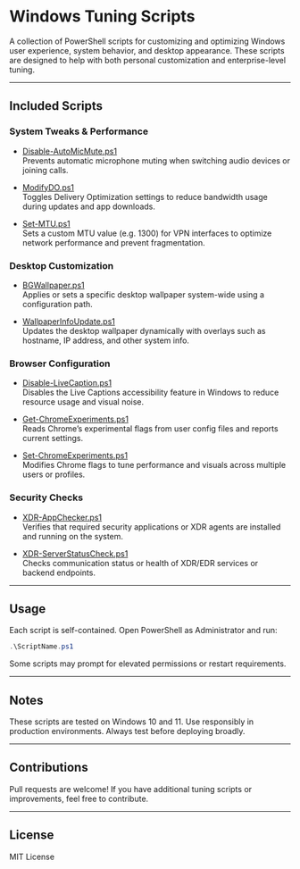 # Windows Tuning Scripts

A collection of PowerShell scripts for customizing and optimizing Windows user experience, system behavior, and desktop appearance. These scripts are designed to help with both personal customization and enterprise-level tuning.

---

## Included Scripts

### System Tweaks & Performance

- [Disable-AutoMicMute.ps1](./Disable-AutoMicMute.ps1)  
  Prevents automatic microphone muting when switching audio devices or joining calls.

- [ModifyDO.ps1](./ModifyDO.ps1)  
  Toggles Delivery Optimization settings to reduce bandwidth usage during updates and app downloads.

- [Set-MTU.ps1](./Set-MTU.ps1)  
  Sets a custom MTU value (e.g. 1300) for VPN interfaces to optimize network performance and prevent fragmentation.

### Desktop Customization

- [BGWallpaper.ps1](./BGWallpaper.ps1)    
  Applies or sets a specific desktop wallpaper system-wide using a configuration path.

- [WallpaperInfoUpdate.ps1](./WallpaperInfoUpdate.ps1)    
  Updates the desktop wallpaper dynamically with overlays such as hostname, IP address, and other system info.
  
### Browser Configuration

- [Disable-LiveCaption.ps1](./Disable-LiveCaption.ps1)  
  Disables the Live Captions accessibility feature in Windows to reduce resource usage and visual noise.
  
- [Get-ChromeExperiments.ps1](./Get-ChromeExperiments.ps1)  
  Reads Chrome’s experimental flags from user config files and reports current settings.

- [Set-ChromeExperiments.ps1](./Set-ChromeExperiments.ps1)  
  Modifies Chrome flags to tune performance and visuals across multiple users or profiles.

### Security Checks

- [XDR-AppChecker.ps1](./XDR-AppChecker.ps1)  
  Verifies that required security applications or XDR agents are installed and running on the system.

- [XDR-ServerStatusCheck.ps1](./XDR-ServerStatusCheck.ps1)  
  Checks communication status or health of XDR/EDR services or backend endpoints.

---

## Usage

Each script is self-contained. Open PowerShell as Administrator and run:

```powershell 
.\ScriptName.ps1
```
Some scripts may prompt for elevated permissions or restart requirements.

---

## Notes
These scripts are tested on Windows 10 and 11.
Use responsibly in production environments. Always test before deploying broadly.

---

## Contributions
Pull requests are welcome! If you have additional tuning scripts or improvements, feel free to contribute.

---

## License
MIT License

